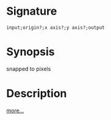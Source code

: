 # Signature
```vikid-signature
input;origin?;x axis?;y axis?;output
```

# Synopsis
snapped to pixels

# Description

[more...](https://en.wikipedia.org/wiki/Snap_(computer_graphics))